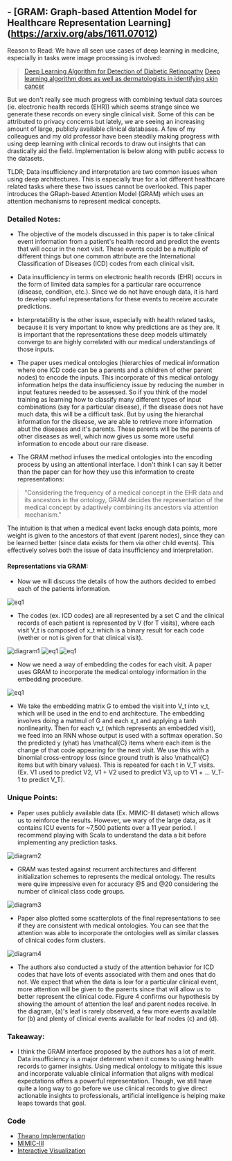 ## - [GRAM: Graph-based Attention Model for Healthcare Representation Learning] (https://arxiv.org/abs/1611.07012)

Reason to Read: We have all seen use cases of deep learning in medicine, especially in tasks were image processing is involved:

> [Deep Learning Algorithm for Detection of Diabetic Retinopathy](http://jamanetwork.com/journals/jama/article-abstract/2588763)
> [Deep learning algorithm does as well as dermatologists in identifying skin cancer](http://news.stanford.edu/2017/01/25/artificial-intelligence-used-identify-skin-cancer/)

But we don't really see much progress with combining textual data sources (ie. electronic health records (EHR)) which seems strange since we generate these records on every single clinical visit. Some of this can be attributed to privacy concerns but lately, we are seeing an increasing amount of large, publicly available clinical databases. A few of my colleagues and my old professor have been steadily making progress with using deep learning with clinical records to draw out insights that can drastically aid the field. Implementation is below along with public access to the datasets.

TLDR; Data insufficiency and interpretation are two common issues when using deep architectures. This is especially true for a lot different healthcare related tasks where these two issues cannot be overlooked. This paper introduces the GRaph-based Attention Model (GRAM) which uses an attention mechanisms to represent medical concepts.

### Detailed Notes:

- The objective of the models discussed in this paper is to take clinical event information from a patient's health record and predict the events that will occur in the next visit. These events could be a multiple of different things but one common attribute are the International Classification of Diseases (ICD) codes from each clinical visit. 

- Data insufficiency in terms on electronic health records (EHR) occurs in the form of limited data samples for a particular rare occurrence (disease, condition, etc.). Since we do not have enough data, it is hard to develop useful representations for these events to receive accurate predictions.

- Interpretability is the other issue, especially with health related tasks, because it is very important to know why predictions are as they are. It is important that the representations these deep models ultimately converge to are highly correlated with our medical understandings of those inputs. 

- The paper uses medical ontologies (hierarchies of medical information where one ICD code can be a parents and a children of other parent nodes) to encode the inputs. This incorporate of this medical ontology information helps the data insufficiency issue by reducing the number in input features needed to be assessed. So if you think of the model training as learning how to classify many different types of input combinations (say for a particular disease), if the disease does not have much data, this will be a difficult task. But by using the hierarchal information for the disease, we are able to retrieve more information abut the diseases and it's parents. These parents will be the parents of other diseases as well, which now gives us some more useful information to encode about our rare disease. 

- The GRAM method infuses the medical ontologies into the encoding process by using an attentional interface. I don't think I can say it better than the paper can for how they use this information to create representations: 

> "Considering the frequency of a medical concept in the EHR data and its ancestors in the ontology, GRAM decides the representation of the medical concept by adaptively combining its ancestors via attention mechanism." 

The intuition is that when a medical event lacks enough data points, more weight is given to the ancestors of that event (parent nodes), since they can be learned better (since data exists for them via other child events). This effectively solves both the issue of data insufficiency and interpretation. 

#### Representations via GRAM:
- Now we will discuss the details of how the authors decided to embed each of the patients information.

![eq1](images/gram/eq1.png)
- The codes (ex. ICD codes) are all represented by a set C and the clinical records of each patient is represented by V (for T visits), where each visit V_t is composed of x_t which is a binary result for each code (wether or not is given for that clinical visit). 

![diagram1](images/gram/diagram1.png)
![eq1](images/gram/eq2.png)
![eq1](images/gram/eq3.png)
- Now we need a way of embedding the codes for each visit. A paper uses GRAM to incorporate the medical ontology information in the embedding procedure.

![eq1](images/gram/eq4.png)
- We take the embedding matrix G to embed the visit into V_t into v_t, which will be used in the end to end architecture. The embedding involves doing a matmul of G and each x_t and applying a tanh nonlinearity. Then for each v_t (which represents an embedded visit), we feed into an RNN whose output is used with a softmax operation. So the predicted y (yhat) has \mathcal{C} items where each item is the change of that code appearing for the next visit. We use this with a binomial cross-entropy loss (since ground truth is also \mathcal{C} items but with binary values). This is repeated for each t in V_T visits. (Ex. V1 used to predict V2, V1 + V2 used to predict V3, up to V1 + ... V_T-1 to predict V_T). 

### Unique Points:

- Paper uses publicly available data (Ex. MIMIC-III dataset) which allows us to reinforce the results. However, we wary of the large data, as it contains ICU events for ~7,500 patients over a 11 year period. I recommend playing with Scala to understand the data a bit before implementing any prediction tasks.

![diagram2](images/gram/diagram2.png)
- GRAM was tested against recurrent architectures and different initialization schemes to represents the medical ontology. The results were quire impressive even for accuracy @5 and @20 considering the number of clinical class code groups. 

![diagram3](images/gram/diagram3.png)
- Paper also plotted some scatterplots of the final representations to see if they are consistent with medical ontologies. You can see that the attention was able to incorporate the ontologies well as similar classes of clinical codes form clusters. 

![diagram4](images/gram/diagram4.png)
- The authors also conducted a study of the attention behavior for ICD codes that have lots of events associated with them and ones that do not. We expect that when the data is low for a particular clinical event, more attention will be given to the parents since that will allow us to better represent the clinical code. Figure 4 confirms our hypothesis by showing the amount of attention the leaf and parent nodes receive. In the diagram, (a)'s leaf is rarely observed, a few more events available for (b) and plenty of clinical events available for leaf nodes (c) and (d). 

### Takeaway:

- I think the GRAM interface proposed by the authors has a lot of merit. Data insufficiency is a major deterrent when it comes to using health records to garner insights. Using medical ontology to mitigate this issue and incorporate valuable clinical information that aligns with medical expectations offers a powerful representation. Though, we still have quite a long way to go before we use clinical records to give direct actionable insights to professionals, artificial intelligence is helping make leaps towards that goal.

### Code
- [Theano Implementation](https://github.com/mp2893/gram)
- [MIMIC-III](https://mimic.physionet.org/)
- [Interactive Visualization](https://jkulas12.github.io/GRAM_Visualization/)



